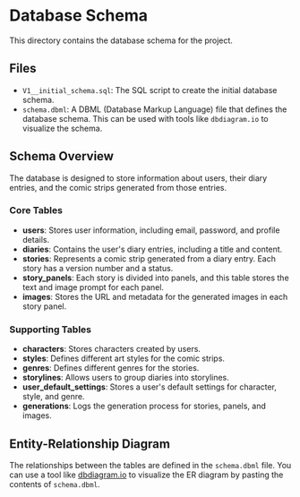 # Database Schema

This directory contains the database schema for the project.

## Files

- `V1__initial_schema.sql`: The SQL script to create the initial database schema.
- `schema.dbml`: A DBML (Database Markup Language) file that defines the database schema. This can be used with tools like `dbdiagram.io` to visualize the schema.

## Schema Overview

The database is designed to store information about users, their diary entries, and the comic strips generated from those entries.

### Core Tables

- **users**: Stores user information, including email, password, and profile details.
- **diaries**: Contains the user's diary entries, including a title and content.
- **stories**: Represents a comic strip generated from a diary entry. Each story has a version number and a status.
- **story_panels**: Each story is divided into panels, and this table stores the text and image prompt for each panel.
- **images**: Stores the URL and metadata for the generated images in each story panel.

### Supporting Tables

- **characters**: Stores characters created by users.
- **styles**: Defines different art styles for the comic strips.
- **genres**: Defines different genres for the stories.
- **storylines**: Allows users to group diaries into storylines.
- **user_default_settings**: Stores a user's default settings for character, style, and genre.
- **generations**: Logs the generation process for stories, panels, and images.

## Entity-Relationship Diagram

The relationships between the tables are defined in the `schema.dbml` file. You can use a tool like [dbdiagram.io](https://dbdiagram.io) to visualize the ER diagram by pasting the contents of `schema.dbml`.

